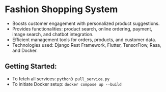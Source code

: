 # Fashion Shopping System
- Boosts customer engagement with personalized product suggestions.
- Provides functionalities: product search, online ordering, payment, image search, and chatbot integration.
- Efficient management tools for orders, products, and customer data.
- Technologies used: Django Rest Framework, Flutter, TensorFlow, Rasa, and Docker.

## Getting Started:
- To fetch all services: `python3 pull_service.py`
- To initiate Docker setup: `docker compose up --build`

